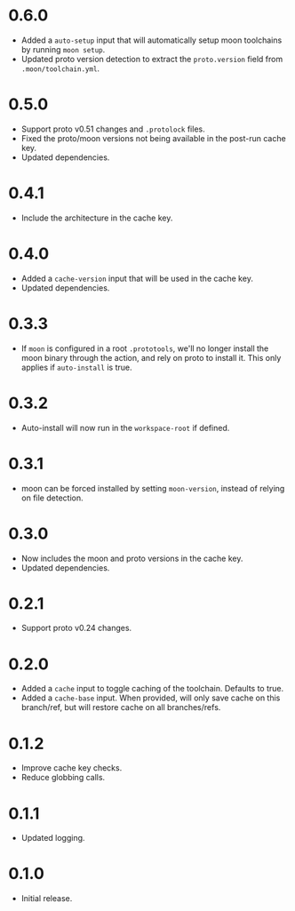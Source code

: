 # 0.6.0

- Added a `auto-setup` input that will automatically setup moon toolchains by running `moon setup`.
- Updated proto version detection to extract the `proto.version` field from `.moon/toolchain.yml`.

# 0.5.0

- Support proto v0.51 changes and `.protolock` files.
- Fixed the proto/moon versions not being available in the post-run cache key.
- Updated dependencies.

# 0.4.1

- Include the architecture in the cache key.

# 0.4.0

- Added a `cache-version` input that will be used in the cache key.
- Updated dependencies.

# 0.3.3

- If `moon` is configured in a root `.prototools`, we'll no longer install the moon binary through
  the action, and rely on proto to install it. This only applies if `auto-install` is true.

# 0.3.2

- Auto-install will now run in the `workspace-root` if defined.

# 0.3.1

- moon can be forced installed by setting `moon-version`, instead of relying on file detection.

# 0.3.0

- Now includes the moon and proto versions in the cache key.
- Updated dependencies.

# 0.2.1

- Support proto v0.24 changes.

# 0.2.0

- Added a `cache` input to toggle caching of the toolchain. Defaults to true.
- Added a `cache-base` input. When provided, will only save cache on this branch/ref, but will
  restore cache on all branches/refs.

# 0.1.2

- Improve cache key checks.
- Reduce globbing calls.

# 0.1.1

- Updated logging.

# 0.1.0

- Initial release.
